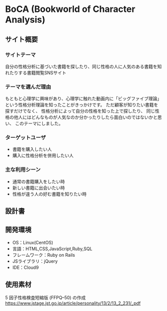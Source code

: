 # BoCA (Bookworld of Character Analysis)
## サイト概要
### サイトテーマ
<!--何を『目的』とし、どのような『分類』なのかを簡潔に書く-->
自分の性格分析に基づいた書籍を探したり、同じ性格の人に人気のある書籍を知れたりする書籍閲覧SNSサイト

### テーマを選んだ理由
<!--なぜこのようなテーマにしたかを説明する-->
もともと心理学に興味があり、心理学に触れた動画内に「ビッグファイブ理論」という性格分析理論を知ったことがきっかけです。
ただ顧客が知りたい書籍を探すだけでなく、
性格分析によって自分の性格を知った上で探したり、
同じ性格の他人にはどんなものが人気なのか分かったりしたら面白いのではないかと思い、
このテーマにしました。

### ターゲットユーザ
<!--誰に使ってもらうかを具体的に記載する-->
* 書籍を購入したい人
* 購入に性格分析を併用したい人

### 主な利用シーン
<!--どのような時に使うのかの状況を記載すること-->
* 通常の書籍購入をしたい時
* 新しい書籍に出会いたい時
* 性格が違う人の好む書籍を知りたい時


## 設計書
<!--テーマを設定・提出する時点では不要です-->

## 開発環境
- OS：Linux(CentOS)
- 言語：HTML,CSS,JavaScript,Ruby,SQL
- フレームワーク：Ruby on Rails
- JSライブラリ：jQuery
- IDE：Cloud9

## 使用素材
5 因子性格検査短縮版 (FFPQ–50) の作成 
https://www.jstage.jst.go.jp/article/personality/13/2/13_2_231/_pdf
